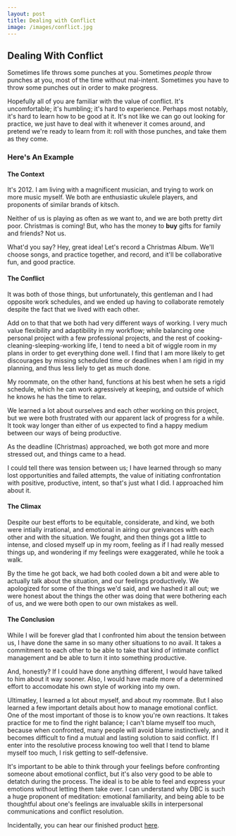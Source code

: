 ```yaml
---
layout: post
title: Dealing with Conflict
image: /images/conflict.jpg
---
```

<h2>Dealing With Conflict</h2>
<p>Sometimes life throws some punches at you. Sometimes <em>people</em> throw punches at you, most of the time without mal-intent. Sometimes you have to throw some punches out in order to make progress. </p>
<p>Hopefully all of you are familiar with the value of conflict. It's uncomfortable; it's humbling; it's hard to experience. Perhaps most notably, it's hard to learn how to be good at it. It's not like we can go out looking for practice, we just have to deal with it whenever it comes around, and pretend we're ready to learn from it: roll with those punches, and take them as they come.</p>
<h3>Here's An Example</h3>
<h4>The Context</h4>
<p>It's 2012. I am living with a magnificent musician, and trying to work on more music myself. We both are enthusiastic ukulele players, and proponents of similar brands of kitsch.</p>
<p>Neither of us is playing as often as we want to, and we are both pretty dirt poor. Christmas is coming! But, who has the money to <strong>buy</strong> gifts for family and friends? Not us.</p>
<p>What'd you say? Hey, great idea! Let's record a Christmas Album. We'll choose songs, and practice together, and record, and it'll be collaborative fun, and good practice.</p>
	
<h4>The Conflict</h4>
<p>It was both of those things, but unfortunately, this gentleman and I had opposite work schedules, and we ended up having to collaborate remotely despite the fact that we lived with each other.</p>
<p>Add on to that that we both had very different ways of working. I very much value flexibility and adaptibility in my workflow; while balancing one personal project with a few professional projects, and the rest of cooking-cleaning-sleeping-working life, I tend to need a bit of wiggle room in my plans in order to get everything done well. I find that I am more likely to get discourages by missing scheduled time or deadlines when I am rigid in my planning, and thus less liely to get as much done.</p>
<p>My roommate, on the other hand, functions at his best when he sets a rigid schedule, which he can work agressively at keeping, and outside of which he knows he has the time to relax.</p>
<p>We learned a lot about ourselves and each other working on this project, but we were both frustrated with our apparent lack of progress for a while. It took way longer than either of us expected to find a happy medium between our ways of being productive.</p>
<p>As the deadline (Christmas) approached, we both got more and more stressed out, and things came to a head.</p>

<p>I could tell there was tension between us; I have learned through so many lost opportunities and failed attempts, the value of initiating confrontation with positive, productive, intent, so that's just what I did. I approached him about it.</p>
<h4>The Climax</h4>
<p>Despite our best efforts to be equitable, considerate, and kind, we both were intially irrational, and emotional in airing our greivances with each other and with the situation. We fought, and then things got a little to intense, and closed myself up in my room, feeling as if I had  really messed things up, and wondering if my feelings were exaggerated, while he took a walk.</p>
<p>By the time he got back, we had both cooled down a bit and were able to actually talk about the situation, and our feelings productively. We apologized for some of the things we'd said, and we hashed it all out; we were honest about the things the other was doing that were bothering each of us, and we were both open to our own mistakes as well.</p>
<h4>The Conclusion</h4>
<p>While I will be forever glad that I confronted him about the tension between us, I have done the same in so many other situations to no avail. It takes a commitment to each other to be able to take that kind of intimate conflict management and be able to turn it into something productive.</p>
<p>And, honestly? If I could have done anything different, I would have talked to him about it way sooner. Also, I would have made more of a determined effort to accomodate his own style of working into my own.</p>
<p>Ultimatley, I learned a lot about myself, and about my roommate. But I also learned a few important details about how to manage emotional conflict. One of the most important of those is to know you're own reactions. It takes practice for me to find the right balance; I can't blame myself too much, because when confronted, many people will avoid blame instinctively, and it becomes difficult to find a mutual and lasting solution to said conflict. If I enter into the resolutive process knowing too well that I tend to blame myself too much, I risk getting to self-defensive.</p>
<p>It's important to be able to think through your feelings before confronting someone about emotional conflict, but it's also very good to be able to detatch during the process. The ideal is to be able to feel and express your emotions without letting them take over. I can understand why DBC is such a huge proponent of meditation: emotional familiarity, and being able to be thoughtful about one's feelings are invaluable skills in interpersonal communications and conflict resolution.</p>
<p>Incidentally, you can hear our finished product <a href= "http://playtheswan.bandcamp.com">here</a>.

